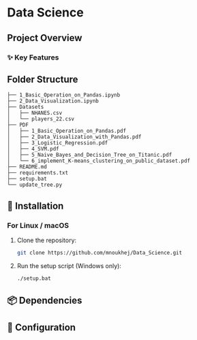 # Data Science

## Project Overview


### ✨ Key Features


## Folder Structure

<!-- TREE_START -->
```
├── 1_Basic_Operation_on_Pandas.ipynb
├── 2_Data_Visualization.ipynb
├── Datasets
│   ├── NHANES.csv
│   └── players_22.csv
├── PDF
│   ├── 1_Basic_Operation_on_Pandas.pdf
│   ├── 2_Data_Visualization_with_Pandas.pdf
│   ├── 3_Logistic_Regression.pdf
│   ├── 4_SVM.pdf
│   ├── 5_Naive_Bayes_and_Decision_Tree_on_Titanic.pdf
│   └── 6_implement_K-means_clustering_on_public_dataset.pdf
├── README.md
├── requirements.txt
├── setup.bat
└── update_tree.py
```
<!-- TREE_END -->



## 🚀 Installation

### For Linux / macOS

1. Clone the repository:
   ```bash
   git clone https://github.com/mnoukhej/Data_Science.git

2. Run the setup script (Windows only):
   ```bash
   ./setup.bat


## 📦 Dependencies
<!-- - Python 3.7+
- pandas
- openpyxl
- numpy -->

## 🔧 Configuration


